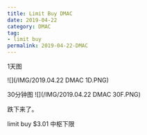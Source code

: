 ```yaml
---
title: Limit Buy DMAC
date: 2019-04-22
category: DMAC
tag:
- limit buy
permalink: 2019-04-22-DMAC
---
```

1天图

![](/IMG/2019.04.22 DMAC 1D.PNG)

30分钟图
![](/IMG/2019.04.22 DMAC 30F.PNG)

跌下来了。

limit buy $\$$3.01 中枢下限
